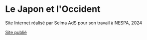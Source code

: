# Le Japon et l'Occident

Site Internet réalisé par Selma AdS pour son travail à NESPA, 2024

[Site publié](https://japon-selma.netlify.app)
